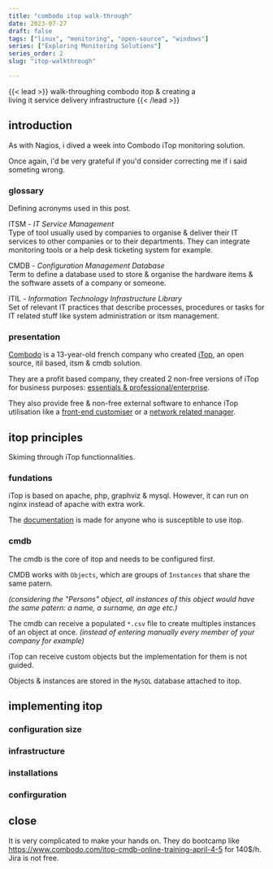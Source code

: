 ```yaml
---
title: "combodo itop walk-through"
date: 2023-07-27
draft: false
tags: ["linux", "monitoring", "open-source", "windows"]
series: ["Exploring Monitoring Solutions"]
series_order: 2
slug: "itop-walkthrough"

---
```


<!-- prologue -->

{{< lead >}}
walk-throughing combodo itop & creating a  
living it service delivery infrastructure
{{< /lead >}}

<!-- article -->

## introduction

As with Nagios, i dived a week into Combodo iTop monitoring solution.

Once again, i'd be very grateful if you'd consider correcting me if i said someting wrong.

### glossary

Defining acronyms used in this post.

ITSM - *IT Service Management*  
Type of tool usually used by companies to organise & deliver their IT services to other companies or to their departments. They can integrate monitoring tools or a help desk ticketing system for example.

CMDB - *Configuration Management Database*  
Term to define a database used to store & organise the hardware items & the software assets of a company or someone.

ITIL - *Information Technology Infrastructure Library*  
Set of relevant IT practices that describe processes, procedures or tasks for IT related stuff like system administration or itsm management.

### presentation

[Combodo](https://www.combodo.com/) is a 13-year-old french company who created [iTop](https://www.combodo.com/itop), an open source, itil based, itsm & cmdb solution.

They are a profit based company, they created 2 non-free versions of iTop for business purposes: [essentials & professional/enterprise](https://www.combodo.com/itop#ancre_comparatif).

They also provide free & non-free external software to enhance iTop utilisation like a [front-end customiser](https://www.combodo.com/itsm-designer-195) or a [network related manager](https://www.combodo.com/teemip-194).

## itop principles

Skiming through iTop functionnalities.

### fundations

iTop is based on apache, php, graphviz & mysql. However, it can run on nginx instead of apache with extra work.

The [documentation](https://www.itophub.io/wiki/page?id=latest:start) is made for anyone who is susceptible to use itop.

### cmdb

The cmdb is the core of itop and needs to be configured first.

CMDB works with `Objects`, which are groups of `Instances` that share the same patern.

*(considering the "Persons" object, all instances of this object would have the same patern: a name, a surname, an age etc.)*

The cmdb can receive a populated `*.csv` file to create multiples instances of an object at once. *(instead of entering manually every member of your company for example)*

iTop can receive custom objects but the implementation for them is not guided.

Objects & instances are stored in the `MySQL` database attached to itop.

## implementing itop
### configuration size
### infrastructure
### installations
### confirguration
## close

It is very complicated to make your hands on. They do bootcamp like https://www.combodo.com/itop-cmdb-online-training-april-4-5 for 140$/h.
Jira is not free.